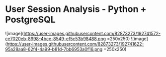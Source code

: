 # User Session Analysis - Python + PostgreSQL 

![image](https://user-images.githubusercontent.com/82873273/192741572-ce7020eb-8998-4bce-8549-ef5c53b98488.png =250x250)
![image](https://user-images.githubusercontent.com/82873273/192741622-95a28aa8-62f4-4a99-b81d-7bb6953a0f16.png =250x250)
